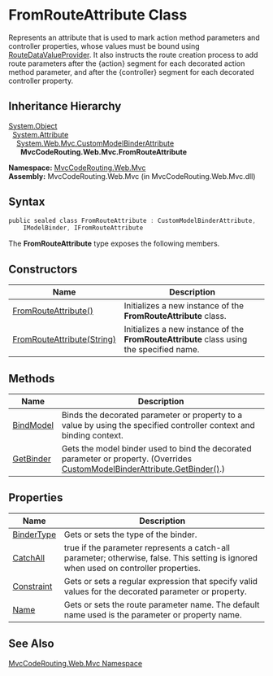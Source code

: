 FromRouteAttribute Class
========================
Represents an attribute that is used to mark action method parameters and controller properties, whose values must be bound using [RouteDataValueProvider][1]. It also instructs the route creation process to add route parameters after the {action} segment for each decorated action method parameter, and after the {controller} segment for each decorated controller property.


Inheritance Hierarchy
---------------------
[System.Object][2]  
  [System.Attribute][3]  
    [System.Web.Mvc.CustomModelBinderAttribute][4]  
      **MvcCodeRouting.Web.Mvc.FromRouteAttribute**  

**Namespace:** [MvcCodeRouting.Web.Mvc][5]  
**Assembly:** MvcCodeRouting.Web.Mvc (in MvcCodeRouting.Web.Mvc.dll)

Syntax
------

```csharp
public sealed class FromRouteAttribute : CustomModelBinderAttribute, 
	IModelBinder, IFromRouteAttribute
```

The **FromRouteAttribute** type exposes the following members.


Constructors
------------

Name                            | Description                                                                              
------------------------------- | ---------------------------------------------------------------------------------------- 
[FromRouteAttribute()][6]       | Initializes a new instance of the **FromRouteAttribute** class.                          
[FromRouteAttribute(String)][7] | Initializes a new instance of the **FromRouteAttribute** class using the specified name. 


Methods
-------

Name           | Description                                                                                                                       
-------------- | --------------------------------------------------------------------------------------------------------------------------------- 
[BindModel][8] | Binds the decorated parameter or property to a value by using the specified controller context and binding context.               
[GetBinder][9] | Gets the model binder used to bind the decorated parameter or property. (Overrides [CustomModelBinderAttribute.GetBinder()][10].) 


Properties
----------

Name             | Description                                                                                                                           
---------------- | ------------------------------------------------------------------------------------------------------------------------------------- 
[BinderType][11] | Gets or sets the type of the binder.                                                                                                  
[CatchAll][12]   | true if the parameter represents a catch-all parameter; otherwise, false. This setting is ignored when used on controller properties. 
[Constraint][13] | Gets or sets a regular expression that specify valid values for the decorated parameter or property.                                  
[Name][14]       | Gets or sets the route parameter name. The default name used is the parameter or property name.                                       


See Also
--------
[MvcCodeRouting.Web.Mvc Namespace][5]  

[1]: http://msdn.microsoft.com/en-us/library/ee703614
[2]: http://msdn.microsoft.com/en-us/library/e5kfa45b
[3]: http://msdn.microsoft.com/en-us/library/e8kc3626
[4]: http://msdn.microsoft.com/en-us/library/dd492121
[5]: ../README.md
[6]: _ctor.md
[7]: _ctor_1.md
[8]: BindModel.md
[9]: GetBinder.md
[10]: http://msdn.microsoft.com/en-us/library/dd470595
[11]: BinderType.md
[12]: CatchAll.md
[13]: Constraint.md
[14]: Name.md